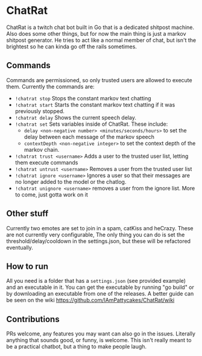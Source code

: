 # ChatRat
ChatRat is a twitch chat bot built in Go that is a dedicated shitpost machine. Also does some other things, but for now the main thing is just a markov shitpost generator. He tries to act like a normal member of chat, but isn't the brightest so he can kinda go off the rails sometimes. 

## Commands
Commands are permissioned, so only trusted users are allowed to execute them. Currently the commands are: 
- `!chatrat stop` Stops the constant markov text chatting
- `!chatrat start` Starts the constant markov text chatting if it was previously stopped. 
- `!chatrat delay` Shows the current speech delay. 
- `!chatrat set` Sets variables inside of ChatRat. These include: 
    - `delay <non-negative number> <minutes/seconds/hours>` to set the delay between each message of the markov speech
    - `contextDepth <non-negative integer>` to set the context depth of the markov chain. 
- `!chatrat trust <username>` Adds a user to the trusted user list, letting them execute commands
- `!chatrat untrust <username>` Removes a user from the trusted user list
- `!chatrat ignore <username>` Ignores a user so that their messages are no longer added to the model or the chatlog.  
- `!chatrat unignore <username>` removes a user from the ignore list. 
More to come, just gotta work on it

## Other stuff
Currently two emotes are set to join in a spam, catKiss and heCrazy. These are not currently very configurable, The only thing you can do is set the threshold/delay/cooldown in the settings.json, but these will be refactored eventually. 

## How to run
All you need is a folder that has a `settings.json` (see provided example) and an executable in it. You can get the executable by running "go build" or by downloading an executable from one of the releases. A better guide can be seen on the wiki https://github.com/IAmPattycakes/ChatRat/wiki

## Contributions
PRs welcome, any features you may want can also go in the issues. Literally anything that sounds good, or funny, is welcome. This isn't really meant to be a practical chatbot, but a thing to make people laugh. 
